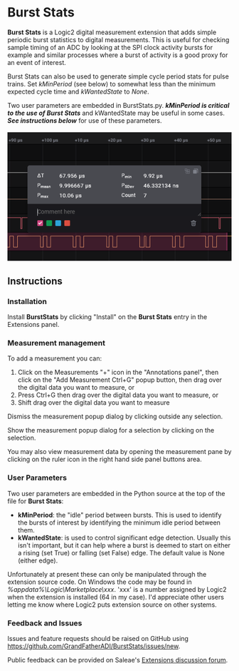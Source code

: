 # Burst Stats
**Burst Stats** is a Logic2 digital measurement
extension that adds simple
periodic burst statistics to digital measurements. This is useful for checking
sample timing of an ADC by looking at the SPI clock activity bursts for example
and similar processes where a burst of activity is a good proxy for an event of
interest.

Burst Stats can also be used to generate simple cycle period stats for pulse
trains. Set _kMinPeriod_ (see below) to somewhat less than the minimum expected
cycle time and _kWantedState_ to _None_.

Two user parameters are embedded in BurstStats.py. __*kMinPeriod is critical
to the use of Burst Stats*__ and kWantedState may be useful in some cases.
__*See instructions below*__ for use of these parameters.

![](BurstStatsSample.png)

## Instructions

### Installation
Install **BurstStats** by clicking "Install" on the **Burst Stats** entry in the
Extensions panel.

### Measurement management
To add a measurement you can:

1. Click on the Measurements "+" icon in the "Annotations panel", then click on
    the "Add Measurement Ctrl+G" popup button, then drag over the digital data
    you want to measure, or
2. Press Ctrl+G then drag over the digital data you want to measure, or
3. Shift drag over the digital data you want to measure

Dismiss the measurement popup dialog by clicking outside any selection.

Show the measurement popup dialog for a selection by clicking on the selection.

You may also view measurement data by opening the measurement pane by clicking
on the ruler icon in the right hand side panel buttons area.

### User Parameters

Two user parameters are embedded in the Python source at the top of the file for
**Burst Stats**:

- **kMinPeriod**: the "idle" period between bursts. This is used to identify
the bursts of interest by identifying the minimum idle period between them.
- **kWantedState**: is used to control significant edge detection. Usually
this isn't important, but it can help where a burst is deemed to start on either
a rising (set True) or falling (set False) edge. The default value is None
(either edge).

Unfortunately at present these can only be manipulated through the extension
source code. On Windows the code may be found in
_%appdata%\Logic\Marketplace\xxx_. 'xxx' is a number assigned by Logic2 when the
extension is installed (64 in my case). I'd appreciate other users letting me
know where Logic2 puts extension source on other systems.

### Feedback and Issues

Issues and feature requests should be raised on GitHub using
https://github.com/GrandFatherADI/BurstStats/issues/new.

Public feedback can be provided on Saleae's [Extensions discussion
forum](https://discuss.saleae.com/c/hlas-measurements-other/9).
